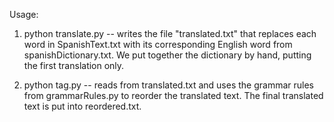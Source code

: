 Usage: 

1) python translate.py -- writes the file "translated.txt" that replaces each word in SpanishText.txt with its corresponding English word from spanishDictionary.txt. We put together the dictionary by hand, putting the first translation only. 

2) python tag.py -- reads from translated.txt and uses the grammar rules from grammarRules.py to reorder the translated text. The final translated text is put into reordered.txt. 
